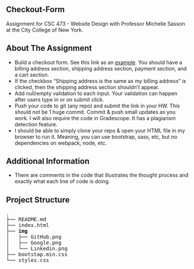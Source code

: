 ## Checkout-Form
Assignment for CSC 473 - Website Design with Professor Michelle Sasson at the City College of New York.
## About The Assignment
- Build a checkout form. See this link as an [example](https://getbootstrap.com/docs/4.0/examples/checkout/). You should have a billing address section, shipping address section, payment section, and a cart section.
- If the checkbox “Shipping address is the same as my billing address” is clicked, then the shipping address section shouldn’t appear.
- Add null/empty validation to each input. Your validation can happen after users type in or on submit click.
- Push your code to git (any repo) and submit the link in your HW. This should not be 1 huge commit. Commit & push small updates as you work. I will also require the code in Gradescope. It has a plagiarism detection feature.
- I should be able to simply clone your repo & open your HTML file in my browser to run it. Meaning, you can use bootstrap, sass, etc, but no dependencies on webpack, node, etc.
## Additional Information
- There are comments in the code that illustrates the thought process and exactly what each line of code is doing.
## Project Structure
<pre>
.
├── README.md
├── index.html
├── <strong>img</strong>
│   ├── GitHub.png
│   ├── Google.png
│   └── Linkedin.png
├── bootstap.min.css
└── styles.css

</pre>
